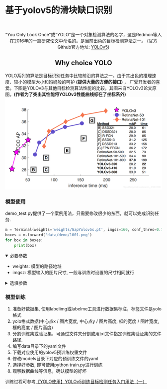 # 基于yolov5的滑块缺口识别

<div align="center">
<br>
<p>
“You Only Look Once”或“YOLO”是一个对象检测算法的名字，这是Redmon等人在2016年的一篇研究论文中命名的。是当前出色的目标检测算法之一。
(官方Github官方地址: <a href="https://github.com/ultralytics/yolov5">YOLOv5</a>)
</p>
</div>

## <div align="center">Why choice YOLO</div>

YOLO系列的算法是目标识别任务中比较前沿的算法之一。由于其出色的推理速度、较小的模型大小和妈妈般的呵护 **(提供大量的方便的接口)** ，
广受开发者的喜爱。下图是YOLOv3与其他目标检测算法性能的比较，其图来自YOLOv3论文原图。**(作者为了突出其性能将YOLOv3性能曲线标在了坐标系外)**
![text](./docs/pic0.png)

### 模型使用

demo_test.py提供了一个案例用法，只需要修改很少的东西，就可以完成识别任务.
```python
m = Terminal(weights='weights/GapYolov5s.pt', imgsz=160, conf_thres=0.7, iou_thres=0.45)
boxes = m.forward('data/demo/1001.png')
for box in boxes:
    print(box)
```

<details open>
<summary>必要参数</summary>

- weights: 模型的路径地址
- imgsz: 模型输入的图片尺寸, 一般与训练时设置的尺寸相同就行

</details>

<details>
<summary>选填参数</summary>

- conf_thres: 置信度阈值，小于阈值的丢弃
- iou_thres: 非极大值抑制阈值，用于区分重复的识别框
- max_det: 每张图最大的识别框数目
- device: 指定GPU的序号或CPU, 默认为空
- classes: 指定要哪些标签，例如只要0标签 --class=0; 默认是None，全要
- agnostic_nms: class-agnostic NMS
- augment: 增强模型推理
- half: 使用全精度浮点数还是半精度浮点数
- log: 是否打印logging日志输入

</details>


### 模型训练
1. 准备好数据集, 使用labelimg或labelme工具进行数据集标注，标签文件是yolo格式
2. yolo格式数据(中心点x / 图片宽度, 中心点y / 图片高度, 框的宽度 / 图片宽度, 框的高度 / 图片高度)
3. 分割训练集或验证集，可通过文件夹分割或用txt文件指定训练集验证集的文件路径.
4. 编写data目录下的yaml文件
5. 下载对应使用的yolov5预训练权重文件
6. 修改models目录下对应的预训练文件的yaml
7. 选择好参数, 即可使用python train.py进行训练
8. 观察数据曲线等信息，确认模型的好坏

训练过程可参考<a href="https://blog.csdn.net/weixin_41861700/article/details/118654747">【YOLO使用】YOLOv5训练目标检测任务入门用法（一）</a>
